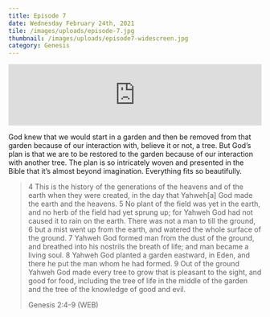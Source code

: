 ```yaml
---
title: Episode 7
date: Wednesday February 24th, 2021
tile: /images/uploads/episode-7.jpg
thumbnail: /images/uploads/episode7-widescreen.jpg
category: Genesis
---
```

<iframe title="0007 - Formed out of the dust" height="122" width="100%" style="border: none;" scrolling="no" data-name="pb-iframe-player" src="https://www.podbean.com/media/player/64nme-fbc7c3?from=pb6admin&download=1&version=1&auto=0&share=1&download=1&rtl=0&fonts=Helvetica&skin=1&pfauth=&btn-skin=107"></iframe>

God knew that we would start in a garden and then be removed from that garden because of our interaction with, believe it or not, a tree. But God’s plan is that we are to be restored to the garden because of our interaction with another tree. The plan is so intricately woven and presented in the Bible that it’s almost beyond imagination. Everything fits so beautifully.

> 4 This is the history of the generations of the heavens and of the earth when they were created, in the day that Yahweh\[a] God made the earth and the heavens. 5 No plant of the field was yet in the earth, and no herb of the field had yet sprung up; for Yahweh God had not caused it to rain on the earth. There was not a man to till the ground, 6 but a mist went up from the earth, and watered the whole surface of the ground. 7 Yahweh God formed man from the dust of the ground, and breathed into his nostrils the breath of life; and man became a living soul. 8 Yahweh God planted a garden eastward, in Eden, and there he put the man whom he had formed. 9 Out of the ground Yahweh God made every tree to grow that is pleasant to the sight, and good for food, including the tree of life in the middle of the garden and the tree of the knowledge of good and evil.  
>
> Genesis 2:4-9 (WEB)
